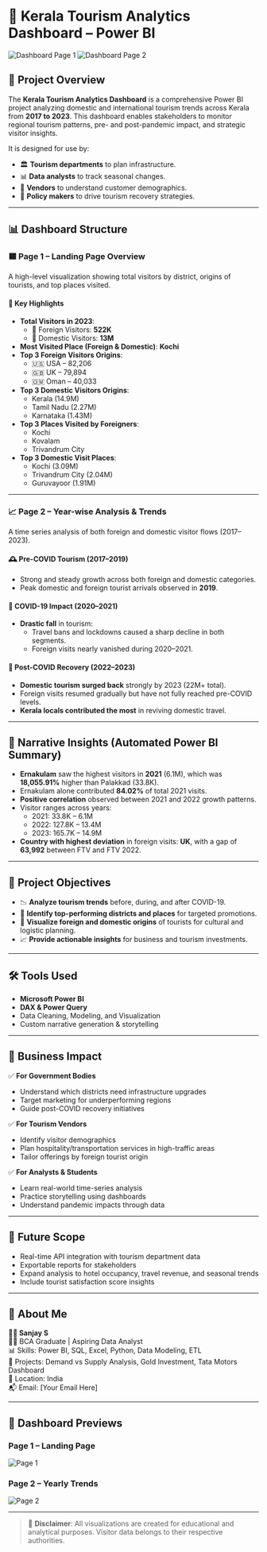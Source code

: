 # 🧭 Kerala Tourism Analytics Dashboard – Power BI

![Dashboard Page 1](Page_1.png)
![Dashboard Page 2](Page_2.png)

## 📌 Project Overview

The **Kerala Tourism Analytics Dashboard** is a comprehensive Power BI project analyzing domestic and international tourism trends across Kerala from **2017 to 2023**. This dashboard enables stakeholders to monitor regional tourism patterns, pre- and post-pandemic impact, and strategic visitor insights.  

It is designed for use by:
- 🏛️ **Tourism departments** to plan infrastructure.
- 📊 **Data analysts** to track seasonal changes.
- 💼 **Vendors** to understand customer demographics.
- 🧭 **Policy makers** to drive tourism recovery strategies.

---

## 📊 Dashboard Structure

### 🟦 Page 1 – **Landing Page Overview**
A high-level visualization showing total visitors by district, origins of tourists, and top places visited.

#### 🔹 Key Highlights
- **Total Visitors in 2023**:
  - 🧳 Foreign Visitors: **522K**
  - 🏡 Domestic Visitors: **13M**
- **Most Visited Place (Foreign & Domestic)**: **Kochi**
- **Top 3 Foreign Visitors Origins**:
  - 🇺🇸 USA – 82,206
  - 🇬🇧 UK – 79,894
  - 🇴🇲 Oman – 40,033
- **Top 3 Domestic Visitors Origins**:
  - Kerala (14.9M)
  - Tamil Nadu (2.27M)
  - Karnataka (1.43M)
- **Top 3 Places Visited by Foreigners**:
  - Kochi
  - Kovalam
  - Trivandrum City
- **Top 3 Domestic Visit Places**:
  - Kochi (3.09M)
  - Trivandrum City (2.04M)
  - Guruvayoor (1.91M)

---

### 📈 Page 2 – **Year-wise Analysis & Trends**
A time series analysis of both foreign and domestic visitor flows (2017–2023).

#### 🕰️ Pre-COVID Tourism (2017–2019)
- Strong and steady growth across both foreign and domestic categories.
- Peak domestic and foreign tourist arrivals observed in **2019**.

#### 🦠 COVID-19 Impact (2020–2021)
- **Drastic fall** in tourism:
  - Travel bans and lockdowns caused a sharp decline in both segments.
  - Foreign visits nearly vanished during 2020–2021.

#### 🔁 Post-COVID Recovery (2022–2023)
- **Domestic tourism surged back** strongly by 2023 (22M+ total).
- Foreign visits resumed gradually but have not fully reached pre-COVID levels.
- **Kerala locals contributed the most** in reviving domestic travel.

---

## 🧠 Narrative Insights (Automated Power BI Summary)

- **Ernakulam** saw the highest visitors in **2021** (6.1M), which was **18,055.91%** higher than Palakkad (33.8K).
- Ernakulam alone contributed **84.02%** of total 2021 visits.
- **Positive correlation** observed between 2021 and 2022 growth patterns.
- Visitor ranges across years:
  - 2021: 33.8K – 6.1M
  - 2022: 127.8K – 13.4M
  - 2023: 165.7K – 14.9M
- **Country with highest deviation** in foreign visits: **UK**, with a gap of **63,992** between FTV and FTV 2022.

---

## 📌 Project Objectives

- 📉 **Analyze tourism trends** before, during, and after COVID-19.
- 📌 **Identify top-performing districts and places** for targeted promotions.
- 📍 **Visualize foreign and domestic origins** of tourists for cultural and logistic planning.
- 📈 **Provide actionable insights** for business and tourism investments.

---

## 🛠️ Tools Used

- **Microsoft Power BI**
- **DAX & Power Query**
- Data Cleaning, Modeling, and Visualization
- Custom narrative generation & storytelling

---

## 📍 Business Impact

✅ **For Government Bodies**  
- Understand which districts need infrastructure upgrades  
- Target marketing for underperforming regions  
- Guide post-COVID recovery initiatives

✅ **For Tourism Vendors**  
- Identify visitor demographics  
- Plan hospitality/transportation services in high-traffic areas  
- Tailor offerings by foreign tourist origin

✅ **For Analysts & Students**  
- Learn real-world time-series analysis  
- Practice storytelling using dashboards  
- Understand pandemic impacts through data

---

## 🚀 Future Scope

- Real-time API integration with tourism department data  
- Exportable reports for stakeholders  
- Expand analysis to hotel occupancy, travel revenue, and seasonal trends  
- Include tourist satisfaction score insights

---

## 🙋 About Me

**👨‍💻 Sanjay S**  
🧑‍🎓 BCA Graduate | Aspiring Data Analyst  
📊 Skills: Power BI, SQL, Excel, Python, Data Modeling, ETL  
🔗 Projects: Demand vs Supply Analysis, Gold Investment, Tata Motors Dashboard  
📍 Location: India  
📬 Email: [Your Email Here]

---

## 📌 Dashboard Previews

### Page 1 – Landing Page  
![Page 1](Page_1.png)

### Page 2 – Yearly Trends  
![Page 2](Page_2.png)

---

> 🛑 **Disclaimer**: All visualizations are created for educational and analytical purposes. Visitor data belongs to their respective authorities.


